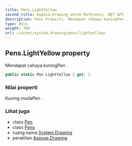 ```yaml
---
title: Pens.LightYellow
second_title: Aspose.Drawing untuk Referensi .NET API
description: Pens Properti. Mendapat cahaya kuningPen .
type: docs
weight: 760
url: /id/net/system.drawing/pens/lightyellow/
---
```

## Pens.LightYellow property

Mendapat cahaya kuningPen .

```csharp
public static Pen LightYellow { get; }
```

### Nilai properti

Kuning mudaPen .

### Lihat juga

* class [Pen](../../pen/)
* class [Pens](../)
* ruang nama [System.Drawing](../../pens/)
* perakitan [Aspose.Drawing](../../../)


